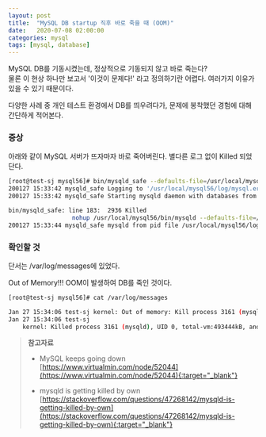 ```yaml
---
layout: post
title:  "MySQL DB startup 직후 바로 죽을 때 (OOM)"
date:   2020-07-08 02:00:00
categories: mysql
tags: [mysql, database]
---
```


MySQL DB를 기동시켰는데, 정상적으로 기동되지 않고 바로 죽는다?  
물론 이 현상 하나만 보고서 '이것이 문제다!' 라고 정의하기란 어렵다. 여러가지 이유가 있을 수 있기 때문이다.

다양한 사례 중 개인 테스트 환경에서 DB를 띄우려다가, 문제에 봉착했던 경험에 대해 간단하게 적어본다. 


### 증상

아래와 같이 MySQL 서버가 뜨자마자 바로 죽어버린다. 별다른 로그 없이 Killed 되었단다.

```bash
[root@test-sj mysql56]# bin/mysqld_safe --defaults-file=/usr/local/mysql56/my.cnf
200127 15:33:42 mysqld_safe Logging to '/usr/local/mysql56/log/mysql.err'.
200127 15:33:42 mysqld_safe Starting mysqld daemon with databases from /usr/local/mysql56/data

bin/mysqld_safe: line 183:  2936 Killed
                  nohup /usr/local/mysql56/bin/mysqld --defaults-file=/usr/local/mysql56/my.cnf ..(생략)..
200127 15:33:44 mysqld_safe mysqld from pid file /usr/local/mysql56/log/mysql.pid ended
```



### 확인할 것

단서는 /var/log/messages에 있었다.

Out of Memory!!! OOM이 발생하여 DB를 죽인 것이다.

```bash
[root@test-sj mysql56]# cat /var/log/messages 

Jan 27 15:34:06 test-sj kernel: Out of memory: Kill process 3161 (mysqld) score 626 or sacrifice child
Jan 27 15:34:06 test-sj 
    kernel: Killed process 3161 (mysqld), UID 0, total-vm:493444kB, anon-rss:387328kB, file-rss:4kB, shmem-rss:0kB
```


> **참고자료**
>
> * MySQL keeps going down [https://www.virtualmin.com/node/52044](https://www.virtualmin.com/node/52044){:target="_blank"}
>
> * mysqld is getting killed by own [https://stackoverflow.com/questions/47268142/mysqld-is-getting-killed-by-own](https://stackoverflow.com/questions/47268142/mysqld-is-getting-killed-by-own){:target="_blank"}
